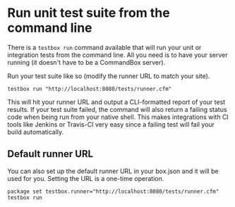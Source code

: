 # Run unit test suite from the command line

There is a `testbox run` command available that will run your unit or integration tests from the command line.  All you need is to have your server running (it doesn't have to be a CommandBox server).

Run your test suite like so (modify the runner URL to match your site).
```
testbox run "http://localhost:8080/tests/runner.cfm"
```

This will hit your runner URL and output a CLI-formatted report of your test results.  If your test suite failed, the command will also return a failing status code when being run from your native shell.  This makes integrations with CI tools like Jenkins or Travis-CI very easy since a failing test will fail your build automatically.

## Default runner URL

You can also set up the default runner URL in your box.json and it will be used for you.  Setting the URL is a one-time operation.

```
package set testbox.runner="http://localhost:8080/tests/runner.cfm"
testbox run
```

